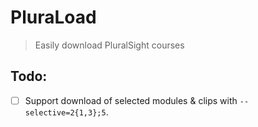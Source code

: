 # PluraLoad
> Easily download PluralSight courses

## Todo:
- [ ] Support download of selected modules & clips with `--selective=2{1,3};5`.